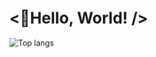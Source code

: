 
# **<👋Hello, World! />**

![Top langs](https://github-readme-stats.vercel.app/api/top-langs/?username=d2gin)
